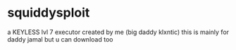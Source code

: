 # squiddysploit
a KEYLESS lvl 7 executor created by me (big daddy klxntic)
this is mainly for daddy jamal but u can download too
